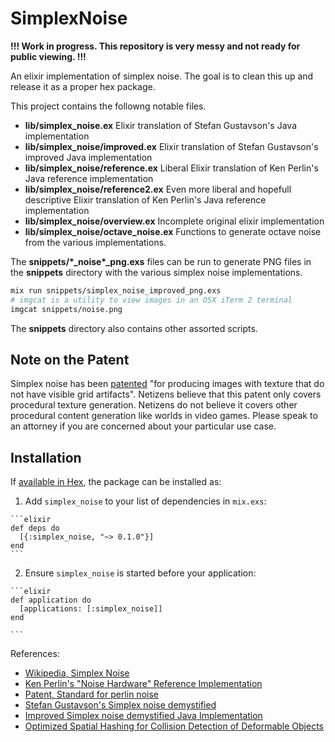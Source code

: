 # SimplexNoise

**!!! Work in progress.  This repository is very messy and not ready for public viewing. !!!**

An elixir implementation of simplex noise.
The goal is to clean this up and release it as a proper hex package.

This project contains the followng notable files.

- **lib/simplex_noise.ex** Elixir translation of Stefan Gustavson's Java implementation
- **lib/simplex_noise/improved.ex** Elixir translation of Stefan Gustavson's improved Java implementation
- **lib/simplex_noise/reference.ex** Liberal Elixir translation of Ken Perlin's Java reference implementation
- **lib/simplex_noise/reference2.ex** Even more liberal and hopefull descriptive Elixir translation of Ken Perlin's Java reference implementation
- **lib/simplex_noise/overview.ex** Incomplete original elixir implementation
- **lib/simplex_noise/octave_noise.ex** Functions to generate octave noise from the various implementations.

The **snippets/\*_noise\*_png.exs** files can be run to generate PNG files in the **snippets** directory
with the various simplex noise implementations.

```sh
mix run snippets/simplex_noise_improved_png.exs
# imgcat is a utility to view images in an OSX iTerm 2 terminal
imgcat snippets/noise.png
```

The **snippets** directory also contains other assorted scripts.

## Note on the Patent

Simplex noise has been [patented][patent]
"for producing images with texture that do not have visible grid artifacts".
Netizens believe that this patent only covers procedural texture generation.
Netizens do not believe it covers other procedural content generation like worlds in video games.
Please speak to an attorney if you are concerned about your particular use case.

## Installation

If [available in Hex](https://hex.pm/docs/publish), the package can be installed as:

  1. Add `simplex_noise` to your list of dependencies in `mix.exs`:

    ```elixir
    def deps do
      [{:simplex_noise, "~> 0.1.0"}]
    end
    ```

  2. Ensure `simplex_noise` is started before your application:

    ```elixir
    def application do
      [applications: [:simplex_noise]]
    end

    ```

References:

- [Wikipedia, Simplex Noise](https://en.wikipedia.org/wiki/Simplex_noise)
- [Ken Perlin's "Noise Hardware" Reference Implementation](http://www.csee.umbc.edu/~olano/s2002c36/ch02.pdf)
- [Patent, Standard for perlin noise][patent]
- [Stefan Gustavson's Simplex noise demystified](http://webstaff.itn.liu.se/~stegu/simplexnoise/simplexnoise.pdf)
- [Improved Simplex noise demystified Java Implementation](http://webstaff.itn.liu.se/~stegu/simplexnoise/SimplexNoise.java)
- [Optimized Spatial Hashing for Collision Detection of Deformable Objects](http://www.beosil.com/download/CollisionDetectionHashing_VMV03.pdf)

[patent]: https://www.google.com/patents/US6867776

